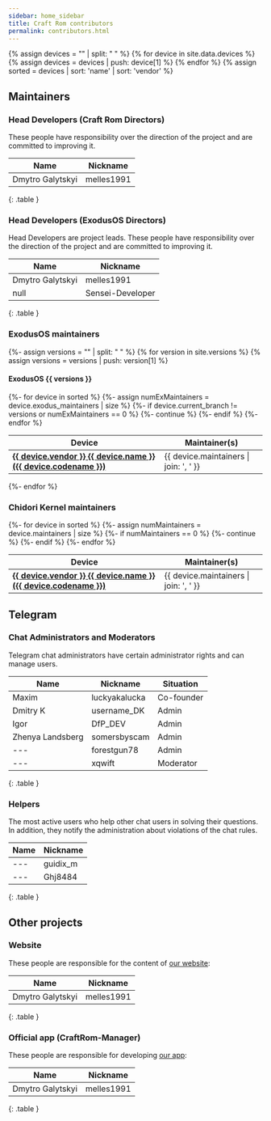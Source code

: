 ```yaml
---
sidebar: home_sidebar
title: Craft Rom contributors
permalink: contributors.html
---
```


{% assign devices = "" | split: " " %}
{% for device in site.data.devices %}
{% assign devices = devices | push: device[1] %}
{% endfor %}
{% assign sorted = devices | sort: 'name' | sort: 'vendor' %}

## Maintainers

### Head Developers (Craft Rom Directors)

These people have responsibility over the direction of the project and are committed to improving it.

| Name | Nickname |
|------|----------|
| Dmytro Galytskyi | melles1991 |
{: .table }

### Head Developers (ExodusOS Directors)

Head Developers are project leads. These people have responsibility over the direction of the project and are committed to improving it.

| Name | Nickname |
|------|----------|
| Dmytro Galytskyi | melles1991 |
| null | Sensei-Developer |
{: .table }

### ExodusOS maintainers

{%- assign versions = "" | split: " " %}
{% for version in site.versions %}
{% assign versions = versions | push: version[1] %}

#### ExodusOS {{ versions }}

<table class="table">
<thead>
<tr><th>Device</th><th>Maintainer(s)</th></tr>
</thead>
<tbody>
{%- for device in sorted %}
{%- assign  numExMaintainers = device.exodus_maintainers | size %}
{%- if device.current_branch != versions or numExMaintainers == 0 %}
{%- continue %}
{%- endif %}
<tr><td><b><a href="{{ "/devices/" | append: device.codename | relative_url }}">{{ device.vendor }} {{ device.name }} ({{ device.codename }})</a></b></td><td>{{ device.maintainers | join: ', ' }}</td></tr>
{%- endfor %}
</tbody>
</table>
{%- endfor %}

### Chidori Kernel maintainers

<table class="table">
<thead>
<tr><th>Device</th><th>Maintainer(s)</th></tr>
</thead>
<tbody>
{%- for device in sorted %}
{%- assign numMaintainers = device.maintainers | size %}
{%- if numMaintainers == 0 %}
{%- continue %}
{%- endif %}
<tr><td><b><a href="{{ "/devices/" | append: device.codename | relative_url }}">{{ device.vendor }} {{ device.name }} ({{ device.codename }})</a></b></td><td>{{ device.maintainers | join: ', ' }}</td></tr>
{%- endfor %}
</tbody>
</table>

## Telegram

### Chat Administrators and Moderators

Telegram chat administrators have certain administrator rights and can manage users.

| Name | Nickname | Situation |
|------|----------|------|
| Maxim | luckyakalucka | Co-founder |
| Dmitry K | username_DK | Admin |
| Igor | DfP_DEV | Admin |
| Zhenya Landsberg | somersbyscam | Admin |
| --- | forestgun78 | Admin |
| --- | xqwift | Moderator |
{: .table }

### Helpers

The most active users who help other chat users in solving their questions.
In addition, they notify the administration about violations of the chat rules.

| Name | Nickname |
|------|----------|
| --- | guidix_m |
| --- | Ghj8484 |
{: .table }

## Other projects

### Website

These people are responsible for the content of [our website](https://www.craft-rom.pp.ua/):

| Name | Nickname |
|------|----------|
| Dmytro Galytskyi | melles1991 |
{: .table }

### Official app (CraftRom-Manager)

These people are responsible for developing [our app](https://github.com/CraftRom/CraftRom-Manager):

| Name | Nickname |
|------|----------|
| Dmytro Galytskyi | melles1991 |
{: .table }
